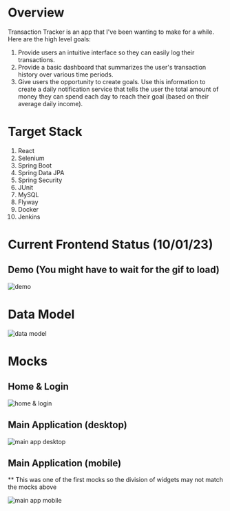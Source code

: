 <h1>Overview</h1>
Transaction Tracker is an app that I've been wanting to make for a while. Here are the high level goals:

<ol>
  <li>Provide users an intuitive interface so they can easily log their transactions.</li>
  <li>Provide a basic dashboard that summarizes the user's transaction history over various time periods.</li>
  <li>Give users the opportunity to create goals. Use this information to create a daily notification service that tells the user the total amount of money they can spend each day to reach their goal (based on their average daily income).</li>
</ol>

<h1>Target Stack</h1>
<ol>
  <li>React</li>
  <li>Selenium</li>
  <li>Spring Boot</li>
  <li>Spring Data JPA</li>
  <li>Spring Security</li>
  <li>JUnit</li>
  <li>MySQL</li>
  <li>Flyway</li>
  <li>Docker</li>
  <li>Jenkins</li>
</ol>

<h1>Current Frontend Status (10/01/23)</h1>
<h2>Demo (You might have to wait for the gif to load)</h2>

![demo](https://github.com/seanpolid/transaction-tracker-images/blob/main/demo2.gif)

<h1>Data Model</h1>

![data model](https://github.com/seanpolid/transaction-tracker-images/blob/main/data-model.png?raw=true)

<h1>Mocks</h1>

<h2>Home & Login</h2>

![home & login](https://github.com/seanpolid/transaction-tracker-images/blob/main/home_login.png?raw=true)

<h2>Main Application (desktop)</h2>

![main app desktop](https://github.com/seanpolid/transaction-tracker-images/blob/main/main_application.png?raw=true)

<h2>Main Application (mobile)</h2>
** This was one of the first mocks so the division of widgets may not match the mocks above

![main app mobile](https://github.com/seanpolid/transaction-tracker-images/blob/main/main_application_mobile.png?raw=true)
